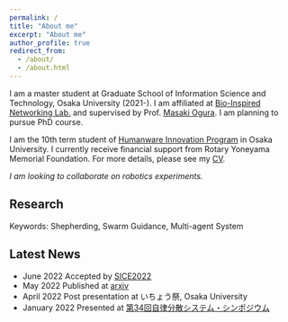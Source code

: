 ```yaml
---
permalink: /
title: "About me"
excerpt: "About me"
author_profile: true
redirect_from: 
  - /about/
  - /about.html
---
```


I am a master student at Graduate School of Information Science and Technology, Osaka University (2021-). I am affiliated at [Bio-Inspired Networking Lab.](http://www-waka.ics.es.osaka-u.ac.jp/) and supervised by Prof. [Masaki Ogura](https://masakiogura.com/). I am planning to pursue PhD course.  

I am the 10th term student of [Humanware Innovation Program](https://www.humanware.osaka-u.ac.jp/) in Osaka University. I currently receive financial support from Rotary Yoneyama Memorial Foundation. For more details, please see my [CV](/files/vita_aiyi.pdf).  

*I am looking to collaborate on robotics experiments.*
## Research

Keywords: Shepherding, Swarm Guidance, Multi-agent System

<script async class="speakerdeck-embed" data-slide="1" data-id="6acdc1b08b174ca7a141037f2863924a" data-ratio="1.33293838862559" src="//speakerdeck.com/assets/embed.js"></script>

## Latest News

- June 2022 Accepted by [SICE2022](https://sice.jp/siceac/sice2022/)
- May 2022 Published at [arxiv](https://arxiv.org/abs/2205.08155)
- April 2022 Post presentation at いちょう祭, Osaka University
- January 2022 Presented at [第34回自律分散システム・シンポジウム](https://sites.google.com/sice-das.org/das34th/)
<!-- Going to speak at a domestic conference -->
